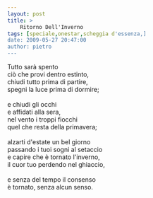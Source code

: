 ```yaml
---
layout: post
title: >
    Ritorno Dell'Inverno
tags: [speciale,onestar,scheggia d'essenza,]
date: 2009-05-27 20:47:00
author: pietro
---
```

Tutto sarà spento<br/>ciò che provi dentro estinto,<br/>chiudi tutto prima di partire,<br/>spegni la luce prima di dormire;<br/><br/>e chiudi gli occhi<br/>e affidati alla sera,<br/>nel vento i troppi fiocchi<br/>quel che resta della primavera;<br/><br/>alzarti d'estate un bel giorno<br/>passando i tuoi sogni al setaccio<br/>e capire che è tornato l'inverno,<br/>il cuor tuo perdendo nel ghiaccio,<br/><br/>e senza del tempo il consenso<br/>è tornato, senza alcun senso.
